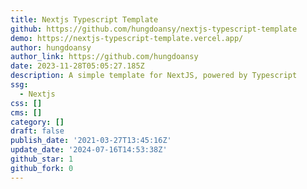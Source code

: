 ```yaml
---
title: Nextjs Typescript Template
github: https://github.com/hungdoansy/nextjs-typescript-template
demo: https://nextjs-typescript-template.vercel.app/
author: hungdoansy
author_link: https://github.com/hungdoansy
date: 2023-11-28T05:05:27.185Z
description: A simple template for NextJS, powered by Typescript
ssg:
  - Nextjs
css: []
cms: []
category: []
draft: false
publish_date: '2021-03-27T13:45:16Z'
update_date: '2024-07-16T14:53:38Z'
github_star: 1
github_fork: 0
---
```

